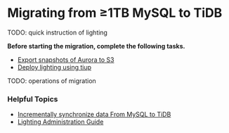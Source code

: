 # Migrating from ≥1TB MySQL to TiDB


TODO: quick instruction of lighting

**Before starting the migration, complete the following tasks.**

- [Export snapshots of Aurora to S3]()
- [Deploy lighting using tiup]()

TODO: operations of migration 



### Helpful Topics 
- [Incrementally synchronize data From  MySQL to TiDB]()
- [Lighting Administration Guide]()
